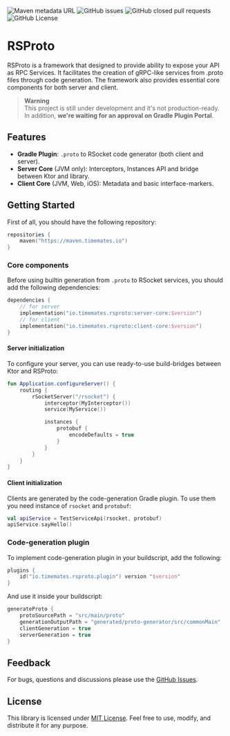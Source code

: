![Maven metadata URL](https://img.shields.io/maven-metadata/v?metadataUrl=https%3A%2F%2Fmaven.timemates.io%2Fio%2Ftimemates%2Frsproto%2Fclient-core%2Fmaven-metadata.xml)
![GitHub issues](https://img.shields.io/github/issues/timemates/rsproto)
![GitHub closed pull requests](https://img.shields.io/github/issues-pr-closed/timemates/rsproto)
![GitHub License](https://img.shields.io/github/license/timemates/rsproto)
# RSProto
RSProto is a framework that designed to provide ability to expose your API as RPC Services. It facilitates the creation of gRPC-like services from .proto files through code generation. The framework also provides essential core components for both server and client.

> **Warning** <br>
> This project is still under development and it's not production-ready. In addition, **we're waiting for an approval on Gradle Plugin Portal**.

## Features
- **Gradle Plugin**: `.proto` to RSocket code generator (both client and server).
- **Server Core** (JVM only): Interceptors, Instances API and bridge between Ktor and library.
- **Client Core** (JVM, Web, iOS): Metadata and basic interface-markers.

## Getting Started
First of all, you should have the following repository:
```kotlin
repositories {
    maven("https://maven.timemates.io")
}
```

### Core components
Before using builtin generation from `.proto` to RSocket services, you should add the following dependencies:
```kotlin
dependencies {
    // for server
    implementation("io.timemates.rsproto:server-core:$version")
    // for client
    implementation("io.timemates.rsproto:client-core:$version")
}
```
#### Server initialization
To configure your server, you can use ready-to-use build-bridges between Ktor and RSProto:
```kotlin
fun Application.configureServer() {
    routing {
        rSocketServer("/rsocket") {
            interceptor(MyInterceptor())
            service(MyService())

            instances {
                protobuf { 
                    encodeDefaults = true
                }
            }
        }
    }
}
```
#### Client initialization
Clients are generated by the code-generation Gradle plugin. To use them you need instance of `rsocket` and `protobuf`:
```kotlin
val apiService = TestServiceApi(rsocket, protobuf)
apiService.sayHello()
```

### Code-generation plugin
To implement code-generation plugin in your buildscript, add the following:
```kotlin
plugins {
    id("io.timemates.rsproto.plugin") version "$version"
}
```
And use it inside your buildscript:
```kotlin
generateProto {
    protoSourcePath = "src/main/proto"
    generationOutputPath = "generated/proto-generator/src/commonMain"
    clientGeneration = true
    serverGeneration = true
}
```

## Feedback

For bugs, questions and discussions please use
the [GitHub Issues](https://github.com/timemates/rsproto/issues).

## License

This library is licensed under [MIT License](LICENSE). Feel free to use, modify, and distribute it for any purpose.

